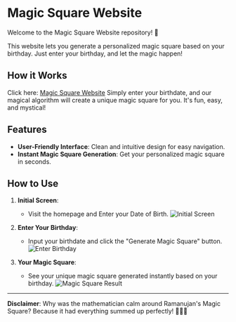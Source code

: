 # Magic Square Website

Welcome to the Magic Square Website repository! 🎉

This website lets you generate a personalized magic square based on your birthday.
Just enter your birthday, and let the magic happen!

## How it Works

Click here: 
<a href="https://visalan-h.github.io/Magic-Square/main.html" target="_blank">Magic Square Website</a>
Simply enter your birthdate, and our magical algorithm will create a unique magic square for you.
It's fun, easy, and mystical!

## Features

- **User-Friendly Interface**: Clean and intuitive design for easy navigation.
- **Instant Magic Square Generation**: Get your personalized magic square in seconds.

## How to Use

1. **Initial Screen**:
   - Visit the homepage and Enter your Date of Birth.
   ![Initial Screen](#)

2. **Enter Your Birthday**:
   - Input your birthdate and click the "Generate Magic Square" button.
   ![Enter Birthday](#)

3. **Your Magic Square**:
   - See your unique magic square generated instantly based on your birthday.
   ![Magic Square Result](#)

---

**Disclaimer**: Why was the mathematician calm around Ramanujan's Magic Square? Because it had everything summed up perfectly! 🧙‍♂️✨
